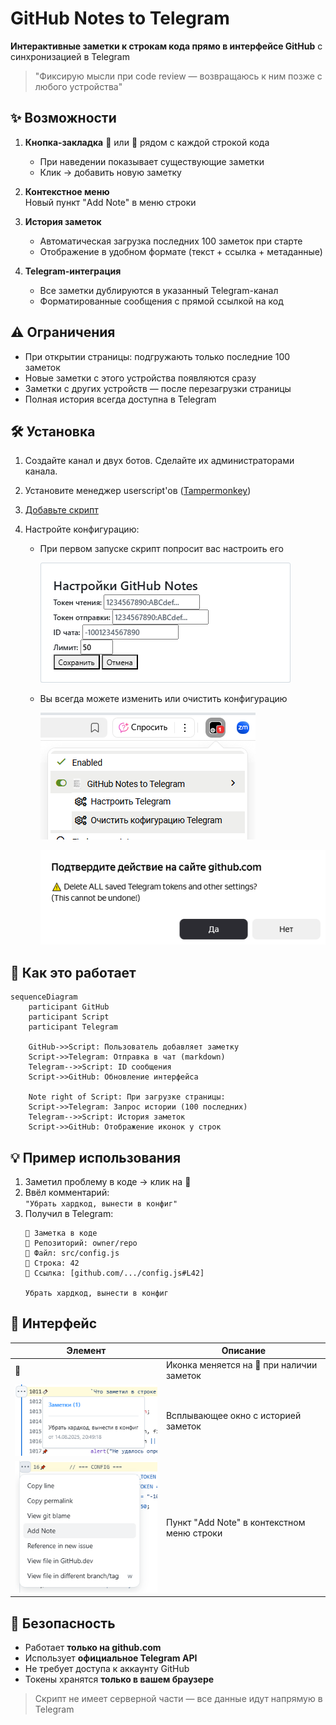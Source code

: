 # GitHub Notes to Telegram

**Интерактивные заметки к строкам кода прямо в интерфейсе GitHub** с синхронизацией в Telegram

> "Фиксирую мысли при code review — возвращаюсь к ним позже с любого устройства"

## ✨ Возможности

1. **Кнопка-закладка** 📌 или 🔖 рядом с каждой строкой кода
   - При наведении показывает существующие заметки
   - Клик → добавить новую заметку

2. **Контекстное меню**  
   Новый пункт "Add Note" в меню строки

3. **История заметок**  
   - Автоматическая загрузка последних 100 заметок при старте
   - Отображение в удобном формате (текст + ссылка + метаданные)

4. **Telegram-интеграция**  
   - Все заметки дублируются в указанный Telegram-канал
   - Форматированные сообщения с прямой ссылкой на код

## ⚠️ Ограничения
- При открытии страницы: подгружають только последние 100 заметок  
- Новые заметки с этого устройства появляются сразу  
- Заметки с других устройств — после перезагрузки страницы 
- Полная история всегда доступна в Telegram

## 🛠 Установка

1. Создайте канал и двух ботов. Сделайте их администраторами канала.
2. Установите менеджер userscript'ов ([Tampermonkey](https://www.tampermonkey.net/faq.php#Q406))
3. [Добавьте скрипт](user-js/github-telegram-notes.js)
4. Настройте конфигурацию:

   - При первом запуске скрипт попросит вас настроить его

      ![Config](./imgs/config.png)

   - Вы всегда можете изменить или очистить конфигурацию

      ![TM_Menu](./imgs/tm_menu.png)
      
      ![Clear](./imgs/clear_config.png)

## 🔄 Как это работает

```mermaid
sequenceDiagram
    participant GitHub
    participant Script
    participant Telegram
    
    GitHub->>Script: Пользователь добавляет заметку
    Script->>Telegram: Отправка в чат (markdown)
    Telegram-->>Script: ID сообщения
    Script->>GitHub: Обновление интерфейса
    
    Note right of Script: При загрузке страницы:
    Script->>Telegram: Запрос истории (100 последних)
    Telegram-->>Script: История заметок
    Script->>GitHub: Отображение иконок у строк
```

## 💡 Пример использования

1. Заметил проблему в коде → клик на 📌
2. Ввёл комментарий:  
   `"Убрать хардкод, вынести в конфиг"`
3. Получил в Telegram:
   ```
   📌 Заметка в коде
   🔹 Репозиторий: owner/repo
   📎 Файл: src/config.js
   🔢 Строка: 42
   🔗 Ссылка: [github.com/.../config.js#L42]
   
   Убрать хардкод, вынести в конфиг
   ```

## 📌 Интерфейс

| Элемент | Описание |
|---------|----------|
| 📌 | Иконка меняется на 🔖 при наличии заметок |
| ![Тултип](imgs/tooltip.png) | Всплывающее окно с историей заметок |
| ![Меню](imgs/menu.png) | Пункт "Add Note" в контекстном меню строки |

## 🔐 Безопасность

- Работает **только на github.com**
- Использует **официальное Telegram API**
- Не требует доступа к аккаунту GitHub
- Токены хранятся **только в вашем браузере**

> Скрипт не имеет серверной части — все данные идут напрямую в Telegram
